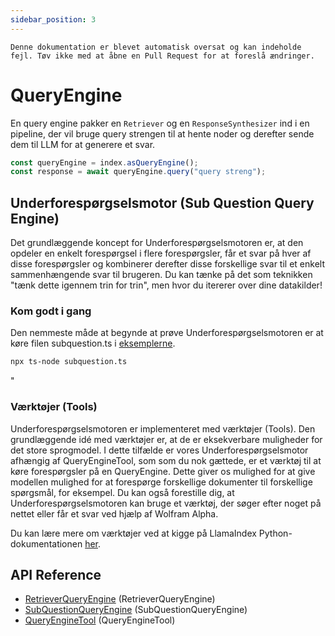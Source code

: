 ```yaml
---
sidebar_position: 3
---
```


`Denne dokumentation er blevet automatisk oversat og kan indeholde fejl. Tøv ikke med at åbne en Pull Request for at foreslå ændringer.`

# QueryEngine

En query engine pakker en `Retriever` og en `ResponseSynthesizer` ind i en pipeline, der vil bruge query strengen til at hente noder og derefter sende dem til LLM for at generere et svar.

```typescript
const queryEngine = index.asQueryEngine();
const response = await queryEngine.query("query streng");
```

## Underforespørgselsmotor (Sub Question Query Engine)

Det grundlæggende koncept for Underforespørgselsmotoren er, at den opdeler en enkelt forespørgsel i flere forespørgsler, får et svar på hver af disse forespørgsler og kombinerer derefter disse forskellige svar til et enkelt sammenhængende svar til brugeren. Du kan tænke på det som teknikken "tænk dette igennem trin for trin", men hvor du itererer over dine datakilder!

### Kom godt i gang

Den nemmeste måde at begynde at prøve Underforespørgselsmotoren er at køre filen subquestion.ts i [eksemplerne](https://github.com/run-llama/LlamaIndexTS/blob/main/examples/subquestion.ts).

```bash
npx ts-node subquestion.ts
```

"

### Værktøjer (Tools)

Underforespørgselsmotoren er implementeret med værktøjer (Tools). Den grundlæggende idé med værktøjer er, at de er eksekverbare muligheder for det store sprogmodel. I dette tilfælde er vores Underforespørgselsmotor afhængig af QueryEngineTool, som som du nok gættede, er et værktøj til at køre forespørgsler på en QueryEngine. Dette giver os mulighed for at give modellen mulighed for at forespørge forskellige dokumenter til forskellige spørgsmål, for eksempel. Du kan også forestille dig, at Underforespørgselsmotoren kan bruge et værktøj, der søger efter noget på nettet eller får et svar ved hjælp af Wolfram Alpha.

Du kan lære mere om værktøjer ved at kigge på LlamaIndex Python-dokumentationen [her](https://gpt-index.readthedocs.io/en/latest/core_modules/agent_modules/tools/root.html).

## API Reference

- [RetrieverQueryEngine](../../api/classes/RetrieverQueryEngine.md) (RetrieverQueryEngine)
- [SubQuestionQueryEngine](../../api/classes/SubQuestionQueryEngine.md) (SubQuestionQueryEngine)
- [QueryEngineTool](../../api/interfaces/QueryEngineTool.md) (QueryEngineTool)
